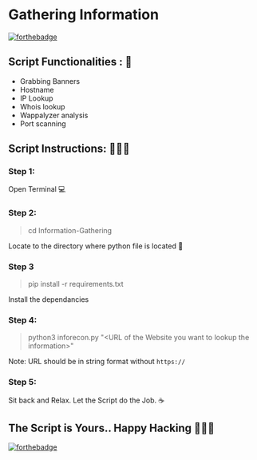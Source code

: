 # Gathering Information

[![forthebadge](https://forthebadge.com/images/badges/made-with-python.svg)](https://forthebadge.com)

## Script Functionalities : 🚀

- Grabbing Banners
- Hostname
- IP Lookup
- Whois lookup
- Wappalyzer analysis
- Port scanning

## Script Instructions: 👨🏻‍💻

### Step 1:

Open Terminal 💻

### Step 2:

> cd Information-Gathering

Locate to the directory where python file is located 📂

### Step 3

> pip install -r requirements.txt

Install the dependancies

### Step 4:

> python3 inforecon.py "\<URL of the Website you want to lookup the information>"

Note: URL should be in string format without `https://`

### Step 5:

Sit back and Relax. Let the Script do the Job. ☕

## The Script is Yours.. Happy Hacking 👨🏻‍💻

[![forthebadge](https://forthebadge.com/images/badges/built-with-love.svg)](https://forthebadge.com)

